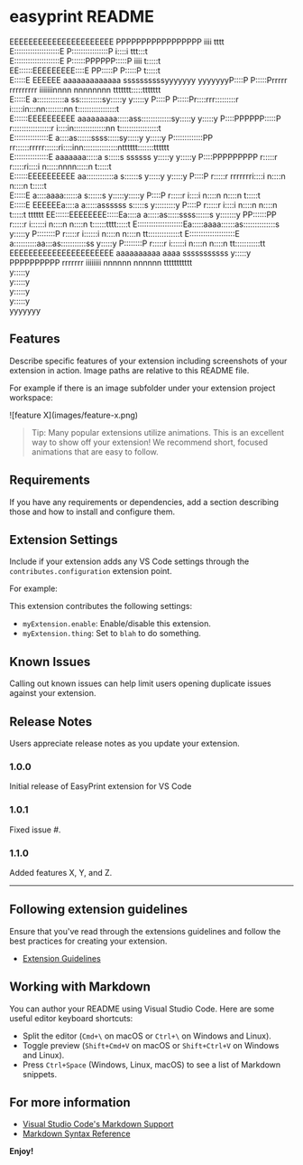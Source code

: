 # easyprint README                                                                                                                                                                                                                                                                                                                                   
EEEEEEEEEEEEEEEEEEEEEE                                                      PPPPPPPPPPPPPPPPP                        iiii                            tttt          
E::::::::::::::::::::E                                                      P::::::::::::::::P                      i::::i                        ttt:::t          
E::::::::::::::::::::E                                                      P::::::PPPPPP:::::P                      iiii                         t:::::t          
EE::::::EEEEEEEEE::::E                                                      PP:::::P     P:::::P                                                  t:::::t          
  E:::::E       EEEEEE  aaaaaaaaaaaaa      ssssssssssyyyyyyy           yyyyyyyP::::P     P:::::Prrrrr   rrrrrrrrr  iiiiiiinnnn  nnnnnnnn    ttttttt:::::ttttttt    
  E:::::E               a::::::::::::a   ss::::::::::sy:::::y         y:::::y P::::P     P:::::Pr::::rrr:::::::::r i:::::in:::nn::::::::nn  t:::::::::::::::::t    
  E::::::EEEEEEEEEE     aaaaaaaaa:::::ass:::::::::::::sy:::::y       y:::::y  P::::PPPPPP:::::P r:::::::::::::::::r i::::in::::::::::::::nn t:::::::::::::::::t    
  E:::::::::::::::E              a::::as::::::ssss:::::sy:::::y     y:::::y   P:::::::::::::PP  rr::::::rrrrr::::::ri::::inn:::::::::::::::ntttttt:::::::tttttt    
  E:::::::::::::::E       aaaaaaa:::::a s:::::s  ssssss  y:::::y   y:::::y    P::::PPPPPPPPP     r:::::r     r:::::ri::::i  n:::::nnnn:::::n      t:::::t          
  E::::::EEEEEEEEEE     aa::::::::::::a   s::::::s        y:::::y y:::::y     P::::P             r:::::r     rrrrrrri::::i  n::::n    n::::n      t:::::t          
  E:::::E              a::::aaaa::::::a      s::::::s      y:::::y:::::y      P::::P             r:::::r            i::::i  n::::n    n::::n      t:::::t          
  E:::::E       EEEEEEa::::a    a:::::assssss   s:::::s     y:::::::::y       P::::P             r:::::r            i::::i  n::::n    n::::n      t:::::t    tttttt
EE::::::EEEEEEEE:::::Ea::::a    a:::::as:::::ssss::::::s     y:::::::y      PP::::::PP           r:::::r           i::::::i n::::n    n::::n      t::::::tttt:::::t
E::::::::::::::::::::Ea:::::aaaa::::::as::::::::::::::s       y:::::y       P::::::::P           r:::::r           i::::::i n::::n    n::::n      tt::::::::::::::t
E::::::::::::::::::::E a::::::::::aa:::as:::::::::::ss       y:::::y        P::::::::P           r:::::r           i::::::i n::::n    n::::n        tt:::::::::::tt
EEEEEEEEEEEEEEEEEEEEEE  aaaaaaaaaa  aaaa sssssssssss        y:::::y         PPPPPPPPPP           rrrrrrr           iiiiiiii nnnnnn    nnnnnn          ttttttttttt  
                                                           y:::::y                                                                                                 
                                                          y:::::y                                                                                                  
                                                         y:::::y                                                                                                   
                                                        y:::::y                                                                                                    
                                                       yyyyyyy                                                                                                     
                                                                                                                                                                   
## Features

Describe specific features of your extension including screenshots of your extension in action. Image paths are relative to this README file.

For example if there is an image subfolder under your extension project workspace:

\!\[feature X\]\(images/feature-x.png\)

> Tip: Many popular extensions utilize animations. This is an excellent way to show off your extension! We recommend short, focused animations that are easy to follow.

## Requirements

If you have any requirements or dependencies, add a section describing those and how to install and configure them.

## Extension Settings

Include if your extension adds any VS Code settings through the `contributes.configuration` extension point.

For example:

This extension contributes the following settings:

* `myExtension.enable`: Enable/disable this extension.
* `myExtension.thing`: Set to `blah` to do something.

## Known Issues

Calling out known issues can help limit users opening duplicate issues against your extension.

## Release Notes

Users appreciate release notes as you update your extension.

### 1.0.0

Initial release of EasyPrint extension for VS Code

### 1.0.1

Fixed issue #.

### 1.1.0

Added features X, Y, and Z.

---

## Following extension guidelines

Ensure that you've read through the extensions guidelines and follow the best practices for creating your extension.

* [Extension Guidelines](https://code.visualstudio.com/api/references/extension-guidelines)

## Working with Markdown

You can author your README using Visual Studio Code. Here are some useful editor keyboard shortcuts:

* Split the editor (`Cmd+\` on macOS or `Ctrl+\` on Windows and Linux).
* Toggle preview (`Shift+Cmd+V` on macOS or `Shift+Ctrl+V` on Windows and Linux).
* Press `Ctrl+Space` (Windows, Linux, macOS) to see a list of Markdown snippets.

## For more information

* [Visual Studio Code's Markdown Support](http://code.visualstudio.com/docs/languages/markdown)
* [Markdown Syntax Reference](https://help.github.com/articles/markdown-basics/)

**Enjoy!**
